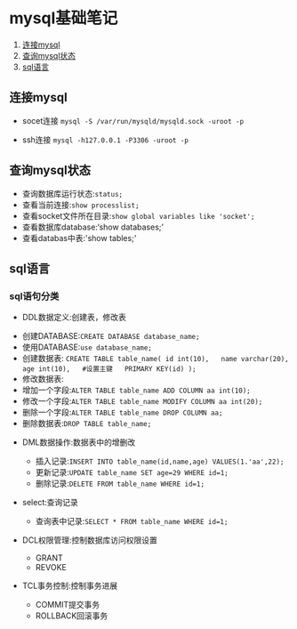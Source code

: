 # mysql基础笔记

1. [连接mysql](#连接mysql)
2. [查询mysql状态](#查询mysql状态)
3. [sql语言](#sql语言)

## <span id="连接mysql">连接mysql<span>
* socet连接
`mysql -S /var/run/mysqld/mysqld.sock -uroot -p`

* ssh连接
`mysql -h127.0.0.1 -P3306 -uroot -p`


## <span id="查询mysql状态">查询mysql状态<span>
* 查询数据库运行状态:`status;`
* 查看当前连接:`show processlist;`
* 查看socket文件所在目录:`show global variables like 'socket';`
* 查看数据库database:‘show databases;’
* 查看databas中表:'show tables;'


## <span id="sql语言">sql语言<span>
### sql语句分类
* DDL数据定义:创建表，修改表
 - 创建DATABASE:`CREATE DATABASE database_name;`
 - 使用DATABASE:`use database_name;`
 - 创建数据表:
 `CREATE TABLE table_name(
   id int(10),  
   name varchar(20),  
   age int(10),  
   #设置主键  
   PRIMARY KEY(id)
   );`
  - 修改数据表:
   - 增加一个字段:`ALTER TABLE table_name ADD COLUMN aa int(10);`
   - 修改一个字段:`ALTER TABLE table_name MODIFY COLUMN aa int(20);`
   - 删除一个字段:`ALTER TABLE table_name DROP COLUMN aa;`
  - 删除数据表:`DROP TABLE table_name;`


* DML数据操作:数据表中的增删改
  - 插入记录:`INSERT INTO table_name(id,name,age) VALUES(1.'aa',22);`
  - 更新记录:`UPDATE table_name SET age=29 WHERE id=1;`
  - 删除记录:`DELETE FROM table_name WHERE id=1;`


* select:查询记录
  - 查询表中记录:`SELECT * FROM table_name WHERE id=1;`


* DCL权限管理:控制数据库访问权限设置
  - GRANT
  - REVOKE


* TCL事务控制:控制事务进展
  - COMMIT提交事务
  - ROLLBACK回滚事务
